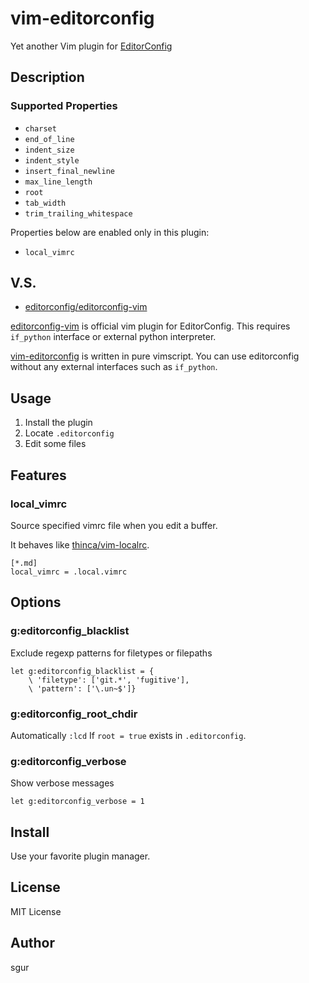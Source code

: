 vim-editorconfig
================

Yet another Vim plugin for [EditorConfig](http://editorconfig.org)

Description
-----------

### Supported Properties

- `charset`
- `end_of_line`
- `indent_size`
- `indent_style`
- `insert_final_newline`
- `max_line_length`
- `root`
- `tab_width`
- `trim_trailing_whitespace`

Properties below are enabled only in this plugin:

- `local_vimrc`

V.S.
----

- [editorconfig/editorconfig-vim](https://github.com/editorconfig/editorconfig-vim)

[editorconfig-vim](https://github.com/editorconfig/editorconfig-vim) is official vim plugin for EditorConfig.
This requires `if_python` interface or external python interpreter.

[vim-editorconfig](https://github.com/sgur/vim-editorconfig) is written in pure vimscript.
You can use editorconfig without any external interfaces such as `if_python`.

Usage
-----

 1. Install the plugin
 2. Locate `.editorconfig`
 3. Edit some files

Features
-------

### local\_vimrc

Source specified vimrc file when you edit a buffer.

It behaves like [thinca/vim-localrc](https://github.com/thinca/vim-localrc).

```
[*.md]
local_vimrc = .local.vimrc
```

Options
-------

### g:editorconfig\_blacklist

Exclude regexp patterns for filetypes or filepaths

```vim
let g:editorconfig_blacklist = {
    \ 'filetype': ['git.*', 'fugitive'],
    \ 'pattern': ['\.un~$']}
```

### g:editorconfig\_root\_chdir

Automatically `:lcd` If `root = true` exists in `.editorconfig`.

### g:editorconfig\_verbose

Show verbose messages

```vim
let g:editorconfig_verbose = 1
```

Install
-------

Use your favorite plugin manager.

License
-------

MIT License

Author
------

sgur

